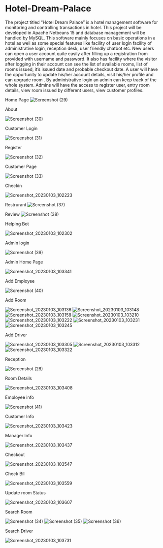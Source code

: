 # Hotel-Dream-Palace
   The project titled “Hotel Dream Palace” is a hotel management software for monitoring  and controlling transactions in hotel. This project will be developed in Apache Netbeans 15 and  database management will be handled by MySQL. This software mainly focuses on basic  operations in a hotel as well as some special features like facility of user login facility  of administrative login, reception desk, user friendly chatbot etc. New users can open a user account quite easily after filling up a  registration from provided with username and password. It also has facility where the visitor after logging in their account can see the list of available rooms, list of rooms issued, it’s issued  date and probable checkout date. A user will have the opportunity to update his/her account details,  visit his/her profile and can upgrade room . By administrative login an admin can keep track of the whole system.  Admins will have the access to register user, entry room details, view room  issued by different users, view customer profiles. 


Home Page
![Screenshot (29)](https://user-images.githubusercontent.com/112980857/219100136-ea194acc-2bad-40ca-9b09-d86efcd98a73.png)


About

![Screenshot (30)](https://user-images.githubusercontent.com/112980857/219100304-88b2dd2d-28de-456e-84b0-6db6e9d57624.png)



Customer Login

![Screenshot (31)](https://user-images.githubusercontent.com/112980857/219100211-d9476c6a-f6f5-4ca2-9b13-d537dcf796ca.png)



Register

![Screenshot (32)](https://user-images.githubusercontent.com/112980857/219100356-f4afd059-72c9-4bcc-bc3a-70eceff5b593.png)

Customer Page

![Screenshot (33)](https://user-images.githubusercontent.com/112980857/219101013-58bdd59a-2ff3-4329-819a-67d259b2bc81.png)



Checkin

![Screenshot_20230103_102223](https://user-images.githubusercontent.com/112980857/210300967-dc4fc79d-0ea3-4be0-9d36-2f4513f98a85.png)

Restrurant
![Screenshot (37)](https://user-images.githubusercontent.com/112980857/219101193-1bd7bc30-9a8a-4a34-bb1a-8d11e4a875b1.png)


Review
![Screenshot (38)](https://user-images.githubusercontent.com/112980857/219101268-7eb0f9fc-2922-444e-94bf-ea80b297986e.png)



Helping Bot

![Screenshot_20230103_102302](https://user-images.githubusercontent.com/112980857/210300983-e700152d-40e1-4470-a3b1-ebdc5efd2a4f.png)

Admin login

![Screenshot (39)](https://user-images.githubusercontent.com/112980857/219100391-12af7789-9da1-4479-aef2-a30ec4f7e3c3.png)


Admin Home Page

![Screenshot_20230103_103341](https://user-images.githubusercontent.com/112980857/210301041-da2aa669-c876-4c17-aa66-c0d5e0ee6382.png)

Add Employee

![Screenshot (40)](https://user-images.githubusercontent.com/112980857/219100450-2f71aee2-2997-4a17-9c2c-e5676f83cd98.png)


Add Room

![Screenshot_20230103_103136](https://user-images.githubusercontent.com/112980857/210301080-e29891e4-541a-43e1-8432-c0c1a7c07ae5.png)
![Screenshot_20230103_103148](https://user-images.githubusercontent.com/112980857/210301109-843eb292-3ff0-4fc4-8264-1d5c099a8293.png)
![Screenshot_20230103_103158](https://user-images.githubusercontent.com/112980857/210301111-5100b43b-1f02-489e-be4b-34aa15c819b0.png)
![Screenshot_20230103_103210](https://user-images.githubusercontent.com/112980857/210301115-fa1b015c-15b8-4663-9c60-c05cc858dcee.png)
![Screenshot_20230103_103222](https://user-images.githubusercontent.com/112980857/210301119-9745b8fa-f1fc-4359-ad1e-887f1129413d.png)
![Screenshot_20230103_103231](https://user-images.githubusercontent.com/112980857/210301133-11bda9bb-f38e-4574-81d5-0184545ff64b.png)
![Screenshot_20230103_103245](https://user-images.githubusercontent.com/112980857/210301152-f158b14c-2a21-4451-9ba9-deed7006e0b0.png)

Add Driver

![Screenshot_20230103_103305](https://user-images.githubusercontent.com/112980857/210301171-13c91c86-d106-4ccd-a211-f5ce88033830.png)
![Screenshot_20230103_103312](https://user-images.githubusercontent.com/112980857/210301687-fa617dd0-3b47-4229-b764-2a641f56b33a.png)
![Screenshot_20230103_103322](https://user-images.githubusercontent.com/112980857/210301691-c54f7fa4-5252-40c8-a24b-6b11ccf30dc9.png)


Reception

![Screenshot (28)](https://user-images.githubusercontent.com/112980857/212559672-185ba1a5-18d1-408b-9405-d93ab1b54a9a.png)


Room Details

![Screenshot_20230103_103408](https://user-images.githubusercontent.com/112980857/210301257-e46c98c4-1b8b-467e-9cdd-d3b2de66f52d.png)

Employee info

![Screenshot (41)](https://user-images.githubusercontent.com/112980857/219100569-59988c7c-97bf-4e2d-a2db-d804e9395e35.png)


Customer Info

![Screenshot_20230103_103423](https://user-images.githubusercontent.com/112980857/210301319-1bb12a17-c93a-4b1b-a5a9-9ca24bdef2f2.png)

Manager Info

![Screenshot_20230103_103437](https://user-images.githubusercontent.com/112980857/210301331-5a2960c9-a884-49d2-9c0d-fc267d7a7deb.png)

Checkout

![Screenshot_20230103_103547](https://user-images.githubusercontent.com/112980857/210301352-0b45fd7e-c7ee-4f65-924d-d860c70f0277.png)

Check Bill

![Screenshot_20230103_103559](https://user-images.githubusercontent.com/112980857/210301368-e37bcf4b-ec45-4cf0-80d5-74728cfcd45d.png)

Update room Status

![Screenshot_20230103_103607](https://user-images.githubusercontent.com/112980857/210301377-ba12f77b-2d26-4704-8172-84ecc8225971.png)

Search Room

![Screenshot (34)](https://user-images.githubusercontent.com/112980857/219100643-dd274c93-16de-4f6f-ad12-04d3d3de3894.png)
![Screenshot (35)](https://user-images.githubusercontent.com/112980857/219100680-46f88ea8-df99-4ff2-b74a-e186b0e276f0.png)
![Screenshot (36)](https://user-images.githubusercontent.com/112980857/219100703-40ac8162-1880-4254-9b2c-42bc3d0ee3a2.png)


Search Driver

![Screenshot_20230103_103731](https://user-images.githubusercontent.com/112980857/210301420-e0aa320c-c545-41c3-a745-62515a9bc7bf.png)




